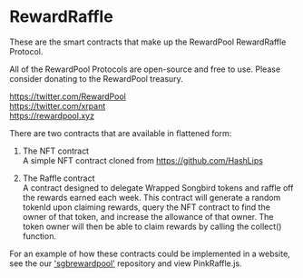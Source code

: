 # RewardRaffle
These are the smart contracts that make up the RewardPool RewardRaffle Protocol. 

All of the RewardPool Protocols are open-source and free to use. Please consider donating to the RewardPool treasury.

https://twitter.com/RewardPool <br/>
https://twitter.com/xrpant <br/>
https://rewardpool.xyz <br/>

There are two contracts that are available in flattened form:

1. The NFT contract <br/>
  A simple NFT contract cloned from https://github.com/HashLips
  
2. The Raffle contract <br/>
  A contract designed to delegate Wrapped Songbird tokens and raffle off the rewards earned each week. This contract will generate a random tokenId upon claiming rewards, query the NFT contract to find the owner of that token, and increase the allowance of that owner. The token owner will then be able to claim rewards by calling the collect() function.
  
For an example of how these contracts could be implemented in a website, see the our <a href="https://github.com/RewardPool/sgbrewardpool" target="_blank" rel="noreferrer">'sgbrewardpool'</a> repository and view PinkRaffle.js.

